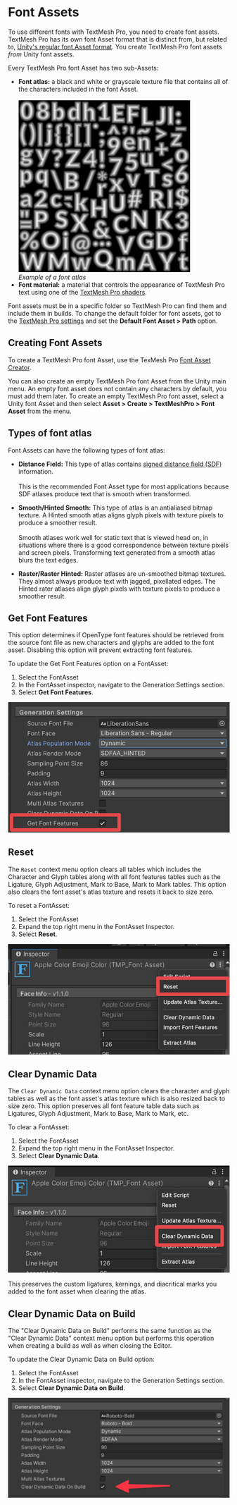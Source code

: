 # Font Assets

To use different fonts with TextMesh Pro, you need to create font assets. TextMesh Pro has its own font Asset format that is distinct from, but related to, [Unity's regular font Asset format](https://docs.unity3d.com/2019.1/Documentation/Manual/class-Font.html). You create TextMesh Pro font assets _from_ Unity font assets.

Every TextMesh Pro font Asset has two sub-Assets:

* **Font atlas:** a black and white or grayscale texture file that contains all of the characters included in the font Asset.<br/><br/>![Example image](../images/FontAtlasExample.png)<br/>_Example of a font atlas_
* **Font material:** a material that controls the appearance of TextMesh Pro text using one of the [TextMesh Pro shaders](Shaders.md).

Font assets must be in a specific folder so TextMesh Pro can find them and include them in builds. To change the default folder for font assets, got to the [TextMesh Pro settings](Settings.md) and set the **Default Font Asset > Path** option.

## Creating Font Assets

To create a TextMesh Pro font Asset, use the TexMesh Pro [Font Asset Creator](FontAssetsCreator.md).

You can also create an empty TextMesh Pro font Asset from the Unity main menu. An empty font asset does not contain any characters by default, you must add them later. To create an empty TextMesh Pro font asset, select a Unity font Asset and then select **Asset > Create > TextMeshPro > Font Asset** from the menu.

## Types of font atlas

Font Assets can have the following types of font atlas:

* **Distance Field:** This type of atlas contains [signed distance field (SDF)](FontAssetsSDF.md) information.<br/><br/>This is the recommended Font Asset type for most applications because SDF atlases produce text that is smooth when transformed.

* **Smooth/Hinted Smooth:** This type of atlas is an antialiased bitmap texture. A Hinted smooth atlas aligns glyph pixels with texture pixels to produce a smoother result.<br/><br/>Smooth atlases work well for static text that is viewed head on, in situations where there is a good correspondence between texture pixels and screen pixels. Transforming text generated from a smooth atlas blurs the text edges.

* **Raster/Raster Hinted:** Raster atlases are un-smoothed bitmap textures. They almost always produce text with jagged, pixellated edges. The Hinted rater atlases align glyph pixels with texture pixels to produce a smoother result.

## Get Font Features

This option determines if OpenType font features should be retrieved from the source font file as new characters and glyphs are added to the font asset. Disabling this option will prevent extracting font features.

To update the Get Font Features option on a FontAsset:
1. Select the FontAsset
2. In the FontAsset inspector, navigate to the Generation Settings section.
3. Select **Get Font Features**. 

![Example image](../images/GetFontFeatures.png)

## Reset
The `Reset` context menu option clears all tables which includes the Character and Glyph tables along with all font features tables such as the Ligature, Glyph Adjustment, Mark to Base, Mark to Mark tables. This option also clears the font asset's atlas texture and resets it back to size zero.

To reset a FontAsset: 
1. Select the FontAsset
2. Expand the top right menu in the FontAsset Inspector. 
3. Select **Reset**. 

![Example image](../images/ResetMenuItem.png)

## Clear Dynamic Data
The `Clear Dynamic Data` context menu option clears the character and glyph tables as well as the font asset's atlas texture which is also resized back to size zero. This option preserves all font feature table data such as Ligatures, Glyph Adjustment, Mark to Base, Mark to Mark, etc.

To clear a FontAsset:
1. Select the FontAsset
2. Expand the top right menu in the FontAsset Inspector. 
3. Select **Clear Dynamic Data**. 

![Example image](../images/ClearDynamicDataMenuItem.png)

This preserves the custom ligatures, kernings, and diacritical marks you added to the font asset when clearing the atlas.

## Clear Dynamic Data on Build
The "Clear Dynamic Data on Build" performs the same function as the "Clear Dynamic Data" context menu option but performs this operation when creating a build as well as when closing the Editor.

To update the Clear Dynamic Data on Build option:
1. Select the FontAsset
2. In the FontAsset inspector, navigate to the Generation Settings section.
3. Select **Clear Dynamic Data on Build**. 

![Example image](../images/ClearDynamicDataOnBuild.png)
